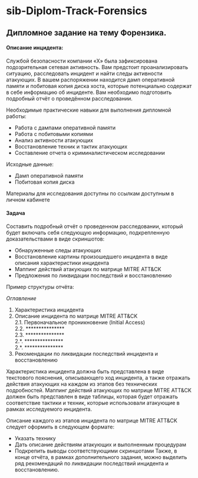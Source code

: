 # sib-Diplom-Track-Forensics

## Дипломное задание на тему Форензика.

#### Описание инцидента:
Службой безопасности компании «Х» была зафиксирована подозрительная сетевая активность. Вам предстоит проанализировать ситуацию, расследовать инцидент и найти следы активности атакующих.
В вашем распоряжении находится дамп оперативной памяти и побитовая копия диска хоста, которые потенциально содержат в себе информацию об инциденте. 
Вам необходимо подготовить подробный отчёт о проведённом расследовании.

Необходимые практические навыки для выполнения дипломной работы:
* Работа с дампами оперативной памяти
* Работа с побитовыми копиями
* Анализ активности атакующих
* Восстановление техник и тактик атакующих
* Составление отчета о криминалистическом исследовании

Исходные данные:
* Дамп оперативной памяти
* Побитовая копия диска

Материалы для исследования доступны по ссылкам доступным в личном кабинете
#### Задача
Составить подробный отчёт о проведенном расследовании, который будет включать себя следующую информацию, подкрепленную доказательствами в виде скриншотов:
* Обнаруженные следы атакующих
* Восстановление картины произошедшего инцидента в виде описания характеристики инцидента
* Маппинг действий атакующих по матрице MITRE ATT&CK
* Предложения по ликвидации последствий и восстановлению


Пример структуры отчёта:

   *Оглавление*
  1.    Характеристика инцидента    
  2.    Описание инцидента по матрице MITRE ATT&CK    
    2.1.    Первоначальное проникновение (Initial Access)    
    2.2.    ***************    
    2.3.    ***************    
    2.\*.    ***************    
    2.\*.    ***************    
  3. Рекомендации по ликвидации последствий инцидента и восстановлению    

Характеристика инцидента должна быть представлена в виде текстового пояснения, описывающего ход инцидента, а также отражать действия атакующих на каждом из этапов без технических подробностей.
Маппинг действий атакующих по матрице MITRE ATT&CK должен быть представлен в виде таблицы, которая будет отражать соответствие тактики и техник, которые использовали атакующие в рамках исследуемого инцидента.

Описание каждого из этапов инцидента по матрице MITRE ATT&CK следует оформить в следующем формате:
* Указать технику
* Дать описание действиям атакующих и выполненным процедурам
* Подкрепить выводы соответствующими скриншотами
Также, в конце отчёта, в рамках дополнительного задания, можно выделить ряд рекомендаций по ликвидации последствий инцидента и восстановлению.


